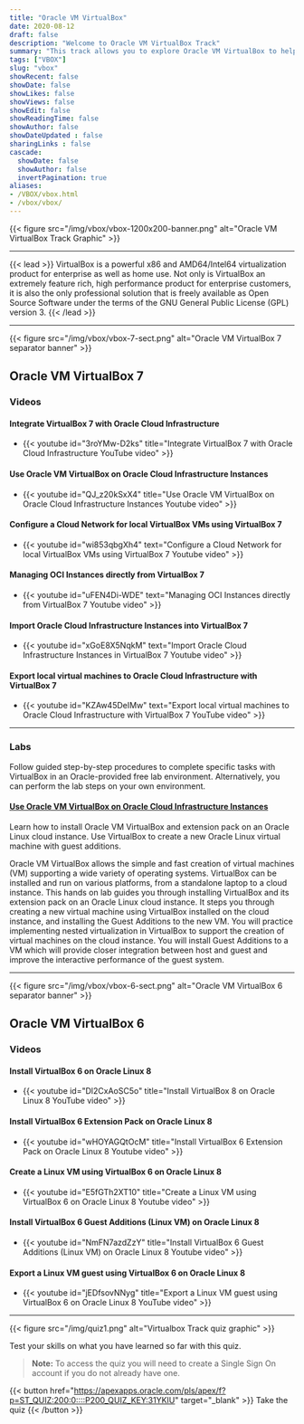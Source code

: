 ```yaml
---
title: "Oracle VM VirtualBox"
date: 2020-08-12
draft: false
description: "Welcome to Oracle VM VirtualBox Track"
summary: "This track allows you to explore Oracle VM VirtualBox to help you grow your skill set using free videos and hands-on tutorials and labs. Whether you are working with traditional, cloud-based, or virtual environments, these skills will progress your knowledge into becoming better at testing, developing, demonstrating, and deploying solutions across multiple platforms from ultra-books to high-end server class hardware and cloud infrastructure, using a lightweight, easy to use, fast and powerful virtualization engine."
tags: ["VBOX"]
slug: "vbox"
showRecent: false
showDate: false
showLikes: false
showViews: false
showEdit: false
showReadingTime: false
showAuthor: false
showDateUpdated : false
sharingLinks : false
cascade:
  showDate: false
  showAuthor: false
  invertPagination: true
aliases:
- /VBOX/vbox.html
- /vbox/vbox/
---
```


{{< figure src="/img/vbox/vbox-1200x200-banner.png" alt="Oracle VM VirtualBox Track Graphic" >}}

---

{{< lead >}} VirtualBox is a powerful x86 and AMD64/Intel64 virtualization product for enterprise as well as home use. Not only is VirtualBox an extremely feature rich, high performance product for enterprise customers, it is also the only professional solution that is freely available as Open Source Software under the terms of the GNU General Public License (GPL) version 3. {{< /lead >}}

---

{{< figure src="/img/vbox/vbox-7-sect.png" alt="Oracle VM VirtualBox 7 separator banner" >}}

## Oracle VM VirtualBox 7

### Videos

#### Integrate VirtualBox 7 with Oracle Cloud Infrastructure

- {{< youtube id="3roYMw-D2ks" title="Integrate VirtualBox 7 with Oracle Cloud Infrastructure YouTube video" >}}

#### Use Oracle VM VirtualBox on Oracle Cloud Infrastructure Instances

- {{< youtube id="QJ_z20kSxX4" title="Use Oracle VM VirtualBox on Oracle Cloud Infrastructure Instances Youtube video" >}}

#### Configure a Cloud Network for local VirtualBox VMs using VirtualBox 7

- {{< youtube id="wi853qbgXh4" text="Configure a Cloud Network for local VirtualBox VMs using VirtualBox 7 Youtube video" >}}

#### Managing OCI Instances directly from VirtualBox 7

- {{< youtube id="uFEN4Di-WDE" text="Managing OCI Instances directly from VirtualBox 7 Youtube video" >}}

#### Import Oracle Cloud Infrastructure Instances into VirtualBox 7

- {{< youtube id="xGoE8X5NqkM" text="Import Oracle Cloud Infrastructure Instances in VirtualBox 7 Youtube video" >}}

#### Export local virtual machines to Oracle Cloud Infrastructure with VirtualBox 7

- {{< youtube id="KZAw45DeIMw" text="Export local virtual machines to Oracle Cloud Infrastructure with VirtualBox 7 YouTube video" >}}

---

### Labs

Follow guided step-by-step procedures to complete specific tasks with VirtualBox in an Oracle-provided free lab environment. Alternatively, you can perform the lab steps on your own environment.

#### [Use Oracle VM VirtualBox on Oracle Cloud Infrastructure Instances](https://luna.oracle.com/lab/922eabed-e47c-4934-a4a5-dbacc02f4f3b)

Learn how to install Oracle VM VirtualBox and extension pack on an Oracle Linux cloud instance. Use VirtualBox to create a new Oracle Linux virtual machine with guest additions.

Oracle VM VirtualBox allows the simple and fast creation of virtual machines (VM) supporting a wide variety of operating systems. VirtualBox can be installed and run on various platforms, from a standalone laptop to a cloud instance. This hands on lab guides you through installing VirtualBox and its extension pack on an Oracle Linux cloud instance. It steps you through creating a new virtual machine using VirtualBox installed on the cloud instance, and installing the Guest Additions to the new VM.  You will practice implementing nested virtualization in VirtualBox to support the creation of virtual machines on the cloud instance. You will install Guest Additions to a VM which will provide closer integration between host and guest and improve the interactive performance of the guest system.

---

{{< figure src="/img/vbox/vbox-6-sect.png" alt="Oracle VM VirtualBox 6 separator banner" >}}
## Oracle VM VirtualBox 6

### Videos

#### Install VirtualBox 6 on Oracle Linux 8

- {{< youtube id="Dl2CxAoSC5o" title="Install VirtualBox 8 on Oracle Linux 8 YouTube video" >}}

#### Install VirtualBox 6 Extension Pack on Oracle Linux 8

- {{< youtube id="wHOYAGQtOcM" title="Install VirtualBox 6 Extension Pack on Oracle Linux 8 Youtube video" >}}

#### Create a Linux VM using VirtualBox 6 on Oracle Linux 8

- {{< youtube id="E5fGTh2XT10" title="Create a Linux VM using VirtualBox 6 on Oracle Linux 8 Youtube video" >}}

#### Install VirtualBox 6 Guest Additions (Linux VM) on Oracle Linux 8

- {{< youtube id="NmFN7azdZzY" title="Install VirtualBox 6 Guest Additions (Linux VM) on Oracle Linux 8 Youtube video" >}}

#### Export a Linux VM guest using VirtualBox 6 on Oracle Linux 8

- {{< youtube id="jEDfsovNNyg" title="Export a Linux VM guest using VirtualBox 6 on Oracle Linux 8 YouTube video" >}}

---

{{< figure src="/img/quiz1.png" alt="Virtualbox Track quiz graphic" >}}

Test your skills on what you have learned so far with this quiz.

> **Note:** To access the quiz you will need to create a Single Sign On account if you do not already have one.

{{< button href="https://apexapps.oracle.com/pls/apex/f?p=ST_QUIZ:200:0::::P200_QUIZ_KEY:31YKIU" target="_blank" >}}
Take the quiz
{{< /button >}}
